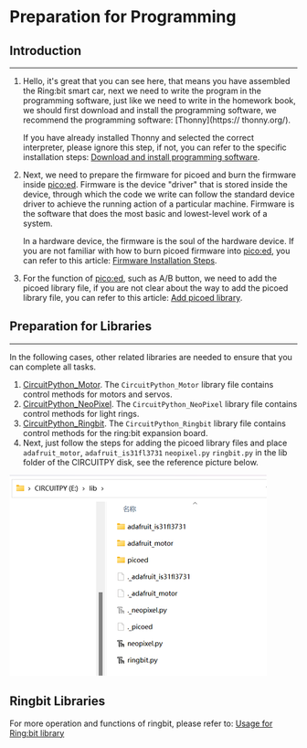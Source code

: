 # Preparation for Programming

## Introduction
---
1. Hello, it's great that you can see here, that means you have assembled the Ring:bit smart car, next we need to write the program in the programming software, just like we need to write in the homework book, we should first download and install the programming software, we recommend the programming software: [Thonny](https:// thonny.org/). 

   If you have already installed Thonny and selected the correct interpreter, please ignore this step, if not, you can refer to the specific installation steps: [Download and install programming software](https://www.elecfreaks.com/learn-en/pico-ed/pico-ed-python.html). 

2. Next, we need to prepare the firmware for picoed and burn the firmware inside [pico:ed](https://www.elecfreaks.com/elecfreaks-pico-ed-v2.html). Firmware is the device "driver" that is stored inside the device, through which the code we write can follow the standard device driver to achieve the running action of a particular machine. Firmware is the software that does the most basic and lowest-level work of a system. 

   In a hardware device, the firmware is the soul of the hardware device. If you are not familiar with how to burn picoed firmware into [pico:ed](https://www.elecfreaks.com/elecfreaks-pico-ed-v2.html), you can refer to this article: [Firmware Installation Steps](https://www.elecfreaks.com/learn-en/pico-ed/pico-ed-python.html). 

3. For the function of [pico:ed](https://www.elecfreaks.com/elecfreaks-pico-ed-v2.html), such as A/B button, we need to add the picoed library file, if you are not clear about the way to add the picoed library file, you can refer to this article: [Add picoed library](https://github.com/elecfreaks/learn-en/tree/master/pico-regular-libraries).



## Preparation for Libraries
---
In the following cases, other related libraries are needed to ensure that you can complete all tasks.

1. [CircuitPython_Motor](https://github.com/adafruit/Adafruit_CircuitPython_Motor/archive/refs/heads/main.zip). The `CircuitPython_Motor` library file contains control methods for motors and servos.
2. [CircuitPython_NeoPixel](https://github.com/adafruit/Adafruit_CircuitPython_NeoPixel). The `CircuitPython_NeoPixel` library file contains control methods for light rings.
3. [CircuitPython_Ringbit](https://github.com/elecfreaks/circuitpython_ringbit). The `CircuitPython_Ringbit` library file contains control methods for the ring:bit expansion board. 
4. Next, just follow the steps for adding the picoed library files and place `adafruit_motor`, `adafruit_is31fl3731` `neopixel.py` `ringbit.py` in the lib folder of the CIRCUITPY disk, see the reference picture below.

![](./images/program.png)

## Ringbit Libraries
For more operation and functions of ringbit, please refer to: [Usage for Ring:bit library](https://github.com/elecfreaks/learn-en/blob/master/pico-regular-libraries/pico-ringbit-libraries.md)

